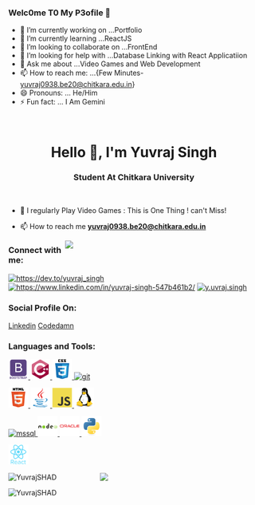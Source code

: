 ### Welc0me T0 My P3ofile 👋

- 🔭 I’m currently working on ...Portfolio
- 🌱 I’m currently learning ...ReactJS
- 👯 I’m looking to collaborate on ...FrontEnd
- 🤔 I’m looking for help with ...Database Linking with React Applicatiion
- 💬 Ask me about ...Video Games and Web Development
- 📫 How to reach me: ...{Few Minutes- yuvraj0938.be20@chitkara.edu.in}
- 😄 Pronouns: ... He/Him
- ⚡ Fun fact: ... I Am Gemini

<br>
<h1 align="center">Hello 👋, I'm Yuvraj Singh</h1>
<h3 align="center">Student At Chitkara University</h3>
<!-- All Seperate-->
<p align="left"> <a href="https://twitter.com/Y3vrajsingh" target="_blank"><img src="https://img.shields.io/twitter/follow/?logo=twitter&style=for-the-badge" alt="" /></a> </p>

- 📝 I regularly Play Video Games : This is One Thing ! can't Miss!

- 📫 How to reach me **yuvraj0938.be20@chitkara.edu.in**
<!-- Real Info -->
<img align="right" width="390" src="https://media.giphy.com/media/L1R1tvI9svkIWwpVYr/giphy.gif">
<h3 align="left">Connect with me:</h3>
<p align="left">
<a href="https://dev.to/https://dev.to/yuvraj_singh" target="blank"><img align="center" src="https://cdn.jsdelivr.net/npm/simple-icons@3.0.1/icons/dev-dot-to.svg" alt="https://dev.to/yuvraj_singh" height="30" width="40" /></a>
<a href="https://linkedin.com/in/https://www.linkedin.com/in/yuvraj-singh-547b461b2/" target="blank"><img align="center" src="https://raw.githubusercontent.com/rahuldkjain/github-profile-readme-generator/master/src/images/icons/Social/linked-in-alt.svg" alt="https://www.linkedin.com/in/yuvraj-singh-547b461b2/" height="30" width="40" /></a>
<a href="https://instagram.com/y.uvraj.singh" target="blank"><img align="center" src="https://raw.githubusercontent.com/rahuldkjain/github-profile-readme-generator/master/src/images/icons/Social/instagram.svg" alt="y.uvraj.singh" height="30" width="40" /></a>
</p>
<h3 align="left">Social Profile On:</h3>
<p align="left">
<a href="https://www.linkedin.com/in/yuvraj-singh-547b461b2/" target="_blank">Linkedin</a>
<a href="https://codedamn.com/user/YuvrajSHAD" target="blank">Codedamn</a>
</p>
<!-- Tools -->
<h3 align="left">Languages and Tools:</h3>
<p align="left"> 
<a href="https://getbootstrap.com" target="_blank"> <img src="https://raw.githubusercontent.com/devicons/devicon/master/icons/bootstrap/bootstrap-plain-wordmark.svg" alt="bootstrap" width="40" height="40"/> </a> 
<a href="https://www.w3schools.com/cpp/" target="_blank"> <img src="https://raw.githubusercontent.com/devicons/devicon/master/icons/cplusplus/cplusplus-original.svg" alt="cplusplus" width="40" height="40"/> </a>
<a href="https://www.w3schools.com/css/" target="_blank"> <img src="https://raw.githubusercontent.com/devicons/devicon/master/icons/css3/css3-original-wordmark.svg" alt="css3" width="40" height="40"/> </a> 
<a href="https://git-scm.com/" target="_blank"> <img src="https://www.vectorlogo.zone/logos/git-scm/git-scm-icon.svg" alt="git" width="40" height="40"/> </a>

<a href="https://www.w3.org/html/" target="_blank"> <img src="https://raw.githubusercontent.com/devicons/devicon/master/icons/html5/html5-original-wordmark.svg" alt="html5" width="40" height="40"/> </a>
<a href="https://www.java.com" target="_blank"> <img src="https://raw.githubusercontent.com/devicons/devicon/master/icons/java/java-original.svg" alt="java" width="40" height="40"/> </a> 
<a href="https://developer.mozilla.org/en-US/docs/Web/JavaScript" target="_blank"> <img src="https://raw.githubusercontent.com/devicons/devicon/master/icons/javascript/javascript-original.svg" alt="javascript" width="40" height="40"/> </a>
<a href="https://www.linux.org/" target="_blank"> <img src="https://raw.githubusercontent.com/devicons/devicon/master/icons/linux/linux-original.svg" alt="linux" width="40" height="40"/> </a> 

<a href="https://www.microsoft.com/en-us/sql-server" target="_blank"> <img src="https://www.svgrepo.com/show/303229/microsoft-sql-server-logo.svg" alt="mssql" width="40" height="40"/> </a> 
<a href="https://nodejs.org" target="_blank"> <img src="https://raw.githubusercontent.com/devicons/devicon/master/icons/nodejs/nodejs-original-wordmark.svg" alt="nodejs" width="40" height="40"/> </a>
<a href="https://www.oracle.com/" target="_blank"> <img src="https://raw.githubusercontent.com/devicons/devicon/master/icons/oracle/oracle-original.svg" alt="oracle" width="40" height="40"/> </a> 
<a href="https://www.python.org" target="_blank"> <img src="https://raw.githubusercontent.com/devicons/devicon/master/icons/python/python-original.svg" alt="python" width="40" height="40"/> </a> 

<a href="https://reactjs.org/" target="_blank"> <img src="https://raw.githubusercontent.com/devicons/devicon/master/icons/react/react-original-wordmark.svg" alt="react" width="40" height="40"/> </a> </p>

<p><img align="left" src="https://github-readme-stats.vercel.app/api/top-langs?username=YuvrajSHAD&show_icons=true&locale=en&layout=compact" alt="YuvrajSHAD" /></p>
<img align="right" width="320" src="https://media.giphy.com/media/RbDKaczqWovIugyJmW/giphy.gif"><br>

<p>&nbsp;<img align="left" src="https://github-readme-stats.vercel.app/api?username=YuvrajSHAD&show_icons=true&locale=en" alt="YuvrajSHAD" /></p>
